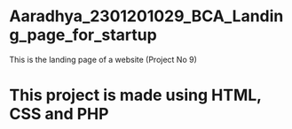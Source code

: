 # Aaradhya_2301201029_BCA_Landing_page_for_startup
This is the landing page of a website (Project No 9)
# This project is made using HTML, CSS and  PHP 
